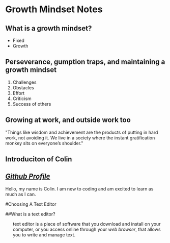 # Growth Mindset Notes

## <strong>What is a growth mindset?</strong>
<ul> <li>Fixed</li> <li>Growth</li> </ul>

## <strong>Perseverance, gumption traps, and maintaining a growth mindset</strong>
<ol> <li>Challenges</li> <li>Obstacles</li> <li>Effort</li> <li>Criticism</li> <li>Success of others</li> </ol>

## <strong>Growing at work, and outside work too</strong>
<p>"Things like wisdom and achievement are the products of putting in hard work, not avoiding it. We live in a society where the instant gratification monkey sits on everyone’s shoulder."</p>

## <strong>Introduciton of Colin</strong>

## <em>[Github Profile](https://github.com/cjornes)</em>

<p>Hello, my name is Colin. I am new to coding and am excited to learn as much as I can.</p>

#Choosing A Text Editor

##What is a text editor?
<ul> <liLA <em>text editor</em> is a piece of software that you download and install on
   your computer, or you access online through your <em>web browser</em>, that
   allows you to write and manage text.</li> </ul>
